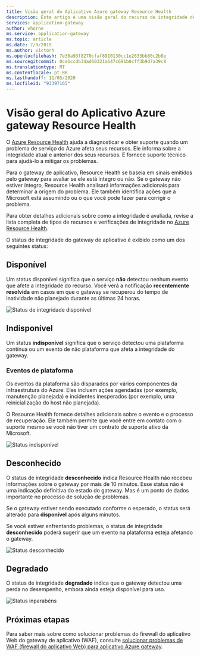 ```yaml
---
title: Visão geral do Aplicativo Azure gateway Resource Health
description: Este artigo é uma visão geral do recurso de integridade de recursos para Aplicativo Azure gateway
services: application-gateway
author: vhorne
ms.service: application-gateway
ms.topic: article
ms.date: 7/9/2019
ms.author: victorh
ms.openlocfilehash: 7e30a93f8270cfaf8910130cc1e2633bb80c2b8e
ms.sourcegitcommit: 0ce1ccdb34ad60321a647c691b0cff3b9d7a39c8
ms.translationtype: MT
ms.contentlocale: pt-BR
ms.lasthandoff: 11/05/2020
ms.locfileid: "93397165"
---
```

# <a name="azure-application-gateway-resource-health-overview"></a>Visão geral do Aplicativo Azure gateway Resource Health

O [Azure Resource Health](../service-health/resource-health-overview.md) ajuda a diagnosticar e obter suporte quando um problema de serviço do Azure afeta seus recursos. Ele informa sobre a integridade atual e anterior dos seus recursos. E fornece suporte técnico para ajudá-lo a mitigar os problemas.

Para o gateway de aplicativo, Resource Health se baseia em sinais emitidos pelo gateway para avaliar se ele está íntegro ou não. Se o gateway não estiver íntegro, Resource Health analisará informações adicionais para determinar a origem do problema. Ele também identifica ações que a Microsoft está assumindo ou o que você pode fazer para corrigir o problema.

Para obter detalhes adicionais sobre como a integridade é avaliada, revise a lista completa de tipos de recursos e verificações de integridade no [Azure Resource Health](../service-health/resource-health-checks-resource-types.md#microsoftnetworkapplicationgateways).


O status de integridade do gateway de aplicativo é exibido como um dos seguintes status:

## <a name="available"></a>Disponível

Um status disponível significa que o serviço **não** detectou nenhum evento que afete a integridade do recurso. Você verá a notificação **recentemente resolvida** em casos em que o gateway se recuperou do tempo de inatividade não planejado durante as últimas 24 horas.

![Status de integridade disponível](media/resource-health-overview/available-full.png)

## <a name="unavailable"></a>Indisponível

Um status **indisponível** significa que o serviço detectou uma plataforma contínua ou um evento de não plataforma que afeta a integridade do gateway.

### <a name="platform-events"></a>Eventos de plataforma

Os eventos da plataforma são disparados por vários componentes da infraestrutura do Azure. Eles incluem ações agendadas (por exemplo, manutenção planejada) e incidentes inesperados (por exemplo, uma reinicialização do host não planejada).

O Resource Health fornece detalhes adicionais sobre o evento e o processo de recuperação. Ele também permite que você entre em contato com o suporte mesmo se você não tiver um contrato de suporte ativo da Microsoft.

![Status indisponível](media/resource-health-overview/unavailable.png)

## <a name="unknown"></a>Desconhecido

O status de integridade **desconhecido** indica Resource Health não recebeu informações sobre o gateway por mais de 10 minutos. Esse status não é uma indicação definitiva do estado do gateway. Mas é um ponto de dados importante no processo de solução de problemas.

Se o gateway estiver sendo executado conforme o esperado, o status será alterado para **disponível** após alguns minutos.

Se você estiver enfrentando problemas, o status de integridade **desconhecido** poderá sugerir que um evento na plataforma esteja afetando o gateway.

![Status desconhecido](media/resource-health-overview/unknown.png)

## <a name="degraded"></a>Degradado

O status de integridade **degradado** indica que o gateway detectou uma perda no desempenho, embora ainda esteja disponível para uso.

![Status inparabéns](media/resource-health-overview/degraded.png)

## <a name="next-steps"></a>Próximas etapas

Para saber mais sobre como solucionar problemas do firewall do aplicativo Web do gateway de aplicativo (WAF), consulte [solucionar problemas de WAF (firewall do aplicativo Web) para aplicativo Azure gateway](../web-application-firewall/ag/web-application-firewall-troubleshoot.md).